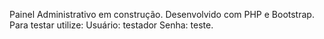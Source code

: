 Painel Administrativo em construção. Desenvolvido com PHP e Bootstrap. 
Para testar utilize: Usuário: testador Senha: teste.
